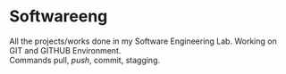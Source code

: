 # Softwareeng
All the projects/works done in my Software Engineering Lab. Working on GIT and GITHUB Environment.
<br>
Commands pull, <i>push</i>, commit, stagging.
